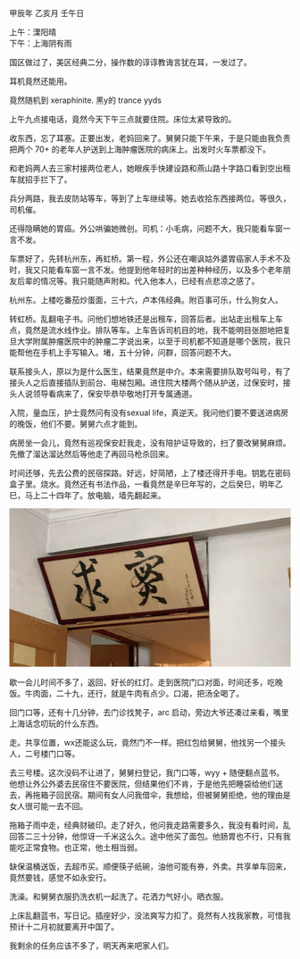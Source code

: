 甲辰年 乙亥月 壬午日

上午：溧阳晴  
下午：上海阴有雨  

国区做过了，美区经典二分，操作数的谆谆教诲言犹在耳，一发过了。

耳机竟然还能用。

竟然随机到 xeraphinite. 黑y的 trance yyds

上午九点接电话，竟然今天下午三点就要住院。床位太紧导致的。

收东西，忘了耳塞。正要出发，老妈回来了。舅舅只能下午来，于是只能由我负责把两个 70+ 的老年人护送到上海肿瘤医院的病床上。出发时火车票都没下。

和老妈两人去三家村接两位老人，她眼疾手快建设路和燕山路十字路口看到空出租车就招手拦下了。

兵分两路，我去皮防站等车，等到了上车继续等。她去收拾东西接两位。等很久，司机催。

还得隐瞒她的胃癌。外公哄骗她微创。司机：小毛病，问题不大，我只能看车窗一言不发。

车票好了，先转杭州东，再虹桥。第一程，外公还在嘲讽姑外婆胃癌家人手术不及时，我又只能看车窗一言不发。他提到他年轻时的出差种种经历，以及多个老年朋友后辈的情况等。我只能随声附和。代入他本人，已经有点悲凉之感了。

杭州东。上楼吃番茄炒蛋面，三十六，卢本伟经典。附百事可乐，什么狗女人。

转虹桥。乱翻电子书。问他们想地铁还是出租车，回答后者。出站走出租车上车点，竟然是流水线作业。排队等车。上车告诉司机目的地，我不能明目张胆地把复旦大学附属肿瘤医院中的肿瘤二字说出来，以至于司机都不知道是哪个医院，我只能帮他在手机上手写输入。堵，五十分钟，问群，回答问题不大。

联系接头人，原以为是什么医生，结果竟然是中介。本来需要排队取号叫号，有了接头人之后直接插队到前台、电梯包厢。进住院大楼两个随从护送，过保安时，接头人说领导看病来了，保安毕恭毕敬地打开专属通道。

入院，量血压，护士竟然问有没有sexual life，真逆天。我问他们要不要送进病房的晚饭，他们不要。舅舅六点才能到。

病房坐一会儿，竟然有巡视保安赶我走，没有陪护证导致的，扫了要改舅舅麻烦。先撤了溜达溜达然后等他走了再回马枪杀回来。

时间还够，先去公费的民宿探路。好远，好简陋，上了楼还得开手电。钥匙在密码盒子里。烧水。竟然还有书法作品，一看竟然是辛巳年写的，之后癸巳，明年乙巳，马上二十四年了。放电脑，墙先翻起来。

![alt text](W3U[IVJU`8QL]~E~E_B0E[P.jpg)

歇一会儿时间不多了，返回，好长的红灯。走到医院门口对面，时间还多，吃晚饭。牛肉面，二十九，还行，就是牛肉有点少。口渴，把汤全喝了。

回门口等，还有十几分钟，去门诊找凳子，arc 启动，旁边大爷还凑过来看，嘴里上海话念叨玩的什么东西。

走。共享位置，wx还能这么玩，竟然门不一样。把红包给舅舅，他找另一个接头人，二号楼门口等。

去三号楼。这次没码不让进了，舅舅扫登记，我门口等，wyy + 随便翻点蓝书。他想让外公外婆去民宿住不要医院，但结果他们不肯，于是他先把睡袋给他们送去，再拖箱子回民宿。期间有女人问我借伞，我想给，但被舅舅拒绝，他的理由是女人很可能一去不回。

拖箱子雨中走，经典财破印。走了好久，他问我走路需要多久，我没有看时间，乱回答二三十分钟，他惊讶一千米这么久。途中他买了面包。他肠胃也不行，只有我能吃正常食物。也正常，他土相当弱。

缺保温桶送饭，去超市买。顺便筷子纸碗，油他可能有券，外卖。共享单车回来，竟然要钱，感觉不如永安行。

洗澡。和舅舅衣服扔洗衣机一起洗了。花洒力气好小。晒衣服。

上床乱翻蓝书，写日记。插座好少，没法爽写力扣了。竟然有人找我家教，可惜我预计十二月初就要离开中国了。

我剩余的任务应该不多了，明天再来吧家人们。